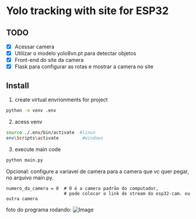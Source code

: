 # Yolo tracking with site for ESP32
## TODO
- [x] Acessar camera
- [x] Utilizar o modelo yolo8vn.pt para detectar objetos
- [x] Front-end do site da camera
- [x] Flask para configurar as rotas e mostrar a camera no site

## Install

1. create virtual envrionments for project
```bash
python -m venv .env
```
2. acess venv 

```bash
source ./.env/bin/activate  #linux
env\Scripts\activate         #windows
```

3. execute main code

```bash
python main.py
```

Opcional: configure a variavel de camera para a camera que vc quer pegar, no arquivo main.py.

```python3
numero_da_camera = 0  # 0 é a camera padrão do computador,
                      # pode colocar o link de stream do esp32-cam. ou outra camera
```
foto do programa rodando:
![Image](https://github.com/user-attachments/assets/0016d2ba-458f-4abe-842d-d2a998087b54)
